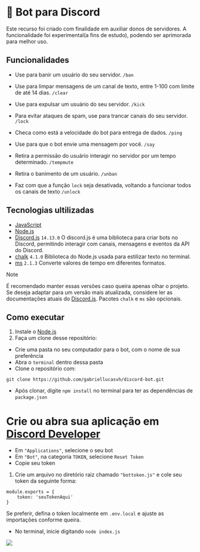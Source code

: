 

# 🤖 Bot para Discord
Este recurso foi criado com finalidade em auxiliar donos de servidores. A funcionalidade foi experimental(a fins de estudo), podendo ser aprimorada para melhor uso.
## Funcionalidades

- Use para banir um usuário do seu servidor.
```/ban```

- Use para limpar mensagens de um canal de texto, entre 1-100 com limite de até 14 dias.
```/clear```

- Use para expulsar um usuário do seu servidor.
```/kick```

- Para evitar ataques de spam, use para trancar canais do seu servidor.
```/lock```

- Checa como está a velocidade do bot para entrega de dados.
```/ping```

- Use para que o bot envie uma mensagem por você.
```/say```

- Retira a permissão do usuário interagir no servidor por um tempo determinado.
```/tempmute```

- Retira o banimento de um usuário.
```/unban```

- Faz com que a função `lock` seja desativada, voltando a funcionar todos os canais de texto
```/unlock```

## Tecnologias ultilizadas

- [JavaScript](https://www.javascript.com/)
- [Node.js](https://nodejs.org/en)
- [Discord.js](https://discord.js.org/) `14.13.0` O discord.js é uma biblioteca para criar bots no Discord, permitindo interagir com canais, mensagens e eventos da API do Discord.
- [chalk](https://www.npmjs.com/package/chalk) `4.1.0` Biblioteca do Node.js usada para estilizar texto no terminal.
- [ms](https://www.npmjs.com/package/ms) `2.1.3` Converte valores de tempo em diferentes formatos.
> [!NOTE]
> É recomendado manter essas versões caso queira apenas olhar o projeto. Se deseja adaptar para um versão mais atualizada, considere ler as documentações atuais do [Discord.js](https://discord.js.org/). Pacotes `chalk` e `ms` são opcionais.

## Como executar

1. Instale o [Node.js](https://nodejs.org/en)
2. Faça um clone desse repositório:
- Crie uma pasta no seu computador para o bot, com o nome de sua preferência 
- Abra o `terminal` dentro dessa pasta
- Clone o repositório com:
```
git clone https://github.com/gabriellucasvh/discord-bot.git
```
- Após clonar, digite `npm install` no terminal para ter as dependências de  `package.json`

# Crie ou abra sua aplicação em [Discord Developer](https://discord.com/developers/applications)
- Em `"Applications"`, selecione o seu bot
- Em `"Bot"`, na categoria `TOKEN`, selecione `Reset Token`
- Copie seu token
1. Crie um arquivo no diretório raiz chamado `"bottoken.js"` e cole seu token da seguinte forma:

```
module.exports = {
    token: 'seuTokenAqui'
}
```
Se preferir, defina o token localmente em `.env.local` e ajuste as importações conforme queira.

-  No terminal, inicie digitando `node index.js`

![](https://i.imgur.com/xBNOOS7.png)
